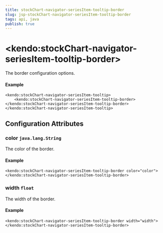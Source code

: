 ```yaml
---
title: stockChart-navigator-seriesItem-tooltip-border
slug: jsp-stockChart-navigator-seriesItem-tooltip-border
tags: api, java
publish: true
---
```


# \<kendo:stockChart-navigator-seriesItem-tooltip-border\>

The border configuration options.

#### Example
    <kendo:stockChart-navigator-seriesItem-tooltip>
        <kendo:stockChart-navigator-seriesItem-tooltip-border></kendo:stockChart-navigator-seriesItem-tooltip-border>
    </kendo:stockChart-navigator-seriesItem-tooltip>

## Configuration Attributes

### color `java.lang.String`

The color of the border.

#### Example
    <kendo:stockChart-navigator-seriesItem-tooltip-border color="color">
    </kendo:stockChart-navigator-seriesItem-tooltip-border>

### width `float`

The width of the border.

#### Example
    <kendo:stockChart-navigator-seriesItem-tooltip-border width="width">
    </kendo:stockChart-navigator-seriesItem-tooltip-border>

 
